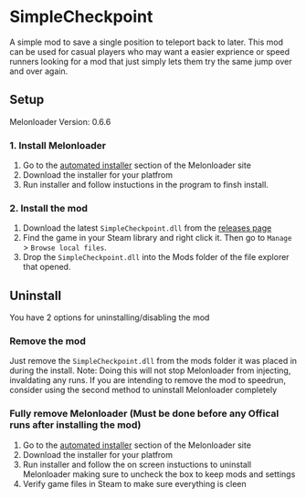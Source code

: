 # SimpleCheckpoint

A simple mod to save a single position to teleport back to later. This mod can be used for casual players who may want a easier exprience or speed runners looking for a mod that just simply lets them try the same jump over and over again.

## Setup

Melonloader Version: 0.6.6

### 1. Install Melonloader
1. Go to the [automated installer](https://melonwiki.xyz/#/?id=automated-installation) section of the Melonloader site
2. Download the installer for your platfrom
3. Run installer and follow instuctions in the program to finsh install.

### 2. Install the mod
1. Download the latest `SimpleCheckpoint.dll` from the [releases page](https://github.com/TanukiPenny/SimpleCheckpoint/releases)
2. Find the game in your Steam library and right click it. Then go to `Manage` > `Browse local files`.
3. Drop the `SimpleCheckpoint.dll` into the Mods folder of the file explorer that opened.

## Uninstall
You have 2 options for uninstalling/disabling the mod

### Remove the mod
Just remove the `SimpleCheckpoint.dll` from the mods folder it was placed in during the install.
Note: Doing this will not stop Melonloader from injecting, invaldating any runs. If you are intending to remove the mod to speedrun, consider using the second method to uninstall Melonloader completely

### Fully remove Melonloader (Must be done before any Offical runs after installing the mod)
1. Go to the [automated installer](https://melonwiki.xyz/#/?id=automated-installation) section of the Melonloader site
2. Download the installer for your platfrom
3. Run installer and follow the on screen instuctions to uninstall Melonloader making sure to uncheck the box to keep mods and settings
4. Verify game files in Steam to make sure everything is cleen
